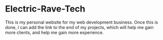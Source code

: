 # Electric-Rave-Tech
This is my personal website for my web development business. Once this is done, I can add the link to the end of my projects, which will help me gain more clients, and help me gain more experience.
